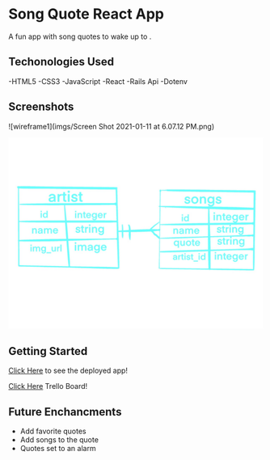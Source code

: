 # Song Quote React App

A fun app with song quotes to wake up to .

## Techonologies Used

-HTML5
-CSS3
-JavaScript
-React
-Rails Api
-Dotenv


## Screenshots
![wireframe1](imgs/Screen Shot 2021-01-11 at 6.07.12 PM.png)


![ERD](imgs/Erd-project-4.jpg)

## Getting Started

[Click Here](https://quotes-api-frontend.herokuapp.com/) to see the deployed app!

[Click Here](https://trello.com/b/MX9PEd1z/p4) Trello Board!

## Future Enchancments
- Add favorite quotes
- Add songs to the quote
- Quotes set to an alarm